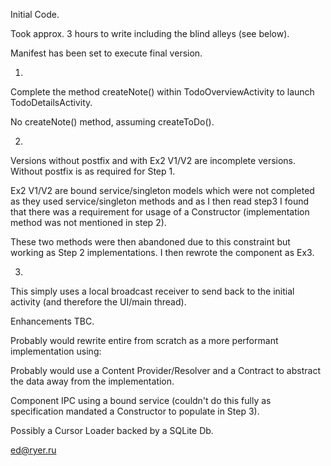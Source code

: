 Initial Code.

Took approx. 3 hours to write including the blind alleys (see below).

Manifest has been set to execute final version.

1.
Complete the method createNote() within TodoOverviewActivity to launch
TodoDetailsActivity.

No createNote() method, assuming createToDo().

2.
Versions without postfix and with Ex2 V1/V2 are incomplete versions.
Without postfix is as required for Step 1.

Ex2 V1/V2 are bound service/singleton models which were not completed as they used service/singleton methods and as I 
then read step3 I found that there was a requirement for usage of a Constructor (implementation method was not mentioned in
step 2). 

These two methods were then abandoned due to this constraint but working as Step 2 implementations. I then rewrote
the component as Ex3.

3.
This simply uses a local broadcast receiver to send back to the initial activity (and therefore the UI/main thread).


Enhancements TBC.

Probably would rewrite entire from scratch as a more performant implementation using:


Probably would use a Content Provider/Resolver and a Contract to abstract the data away from the implementation.

Component IPC using a bound service (couldn't do this fully as specification mandated a Constructor to populate in Step 3).

Possibly a Cursor Loader backed by a SQLite Db.

ed@ryer.ru



